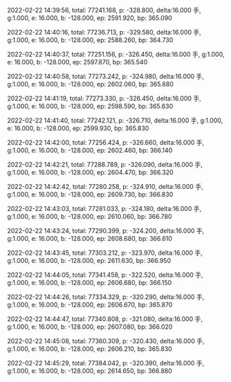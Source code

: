 2022-02-22 14:39:56, total: 77241.168, p: -328.800, delta:16.000 手, g:1.000, e: 16.000, b: -128.000, ep: 2591.920, bp: 365.090

2022-02-22 14:40:16, total: 77236.713, p: -329.580, delta:16.000 手, g:1.000, e: 16.000, b: -128.000, ep: 2588.260, bp: 364.730

2022-02-22 14:40:37, total: 77251.156, p: -326.450, delta:16.000 手, g:1.000, e: 16.000, b: -128.000, ep: 2597.870, bp: 365.540

2022-02-22 14:40:58, total: 77273.242, p: -324.980, delta:16.000 手, g:1.000, e: 16.000, b: -128.000, ep: 2602.060, bp: 365.880

2022-02-22 14:41:19, total: 77273.330, p: -326.450, delta:16.000 手, g:1.000, e: 16.000, b: -128.000, ep: 2598.590, bp: 365.630

2022-02-22 14:41:40, total: 77242.121, p: -326.710, delta:16.000 手, g:1.000, e: 16.000, b: -128.000, ep: 2599.930, bp: 365.830

2022-02-22 14:42:00, total: 77256.424, p: -326.660, delta:16.000 手, g:1.000, e: 16.000, b: -128.000, ep: 2602.460, bp: 366.140

2022-02-22 14:42:21, total: 77288.789, p: -326.090, delta:16.000 手, g:1.000, e: 16.000, b: -128.000, ep: 2604.470, bp: 366.320

2022-02-22 14:42:42, total: 77280.258, p: -324.910, delta:16.000 手, g:1.000, e: 16.000, b: -128.000, ep: 2609.730, bp: 366.830

2022-02-22 14:43:03, total: 77281.033, p: -324.180, delta:16.000 手, g:1.000, e: 16.000, b: -128.000, ep: 2610.060, bp: 366.780

2022-02-22 14:43:24, total: 77290.399, p: -324.200, delta:16.000 手, g:1.000, e: 16.000, b: -128.000, ep: 2608.680, bp: 366.610

2022-02-22 14:43:45, total: 77303.212, p: -323.970, delta:16.000 手, g:1.000, e: 16.000, b: -128.000, ep: 2611.630, bp: 366.950

2022-02-22 14:44:05, total: 77341.458, p: -322.520, delta:16.000 手, g:1.000, e: 16.000, b: -128.000, ep: 2606.680, bp: 366.150

2022-02-22 14:44:26, total: 77334.329, p: -320.290, delta:16.000 手, g:1.000, e: 16.000, b: -128.000, ep: 2606.670, bp: 365.870

2022-02-22 14:44:47, total: 77340.808, p: -321.080, delta:16.000 手, g:1.000, e: 16.000, b: -128.000, ep: 2607.080, bp: 366.020

2022-02-22 14:45:08, total: 77360.309, p: -320.430, delta:16.000 手, g:1.000, e: 16.000, b: -128.000, ep: 2606.210, bp: 365.830

2022-02-22 14:45:29, total: 77384.042, p: -320.390, delta:16.000 手, g:1.000, e: 16.000, b: -128.000, ep: 2614.650, bp: 366.880